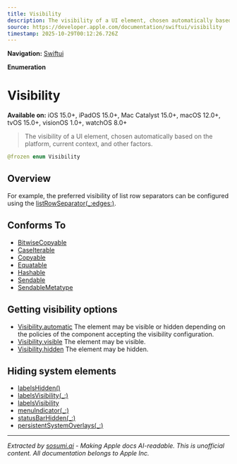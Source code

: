 ```yaml
---
title: Visibility
description: The visibility of a UI element, chosen automatically based on the platform, current context, and other factors.
source: https://developer.apple.com/documentation/swiftui/visibility
timestamp: 2025-10-29T00:12:26.726Z
---
```


**Navigation:** [Swiftui](/documentation/swiftui)

**Enumeration**

# Visibility

**Available on:** iOS 15.0+, iPadOS 15.0+, Mac Catalyst 15.0+, macOS 12.0+, tvOS 15.0+, visionOS 1.0+, watchOS 8.0+

> The visibility of a UI element, chosen automatically based on the platform, current context, and other factors.

```swift
@frozen enum Visibility
```

## Overview

For example, the preferred visibility of list row separators can be configured using the [listRowSeparator(_:edges:)](/documentation/swiftui/view/listrowseparator(_:edges:)).

## Conforms To

- [BitwiseCopyable](/documentation/Swift/BitwiseCopyable)
- [CaseIterable](/documentation/Swift/CaseIterable)
- [Copyable](/documentation/Swift/Copyable)
- [Equatable](/documentation/Swift/Equatable)
- [Hashable](/documentation/Swift/Hashable)
- [Sendable](/documentation/Swift/Sendable)
- [SendableMetatype](/documentation/Swift/SendableMetatype)

## Getting visibility options

- [Visibility.automatic](/documentation/swiftui/visibility/automatic) The element may be visible or hidden depending on the policies of the component accepting the visibility configuration.
- [Visibility.visible](/documentation/swiftui/visibility/visible) The element may be visible.
- [Visibility.hidden](/documentation/swiftui/visibility/hidden) The element may be hidden.

## Hiding system elements

- [labelsHidden()](/documentation/swiftui/view/labelshidden())
- [labelsVisibility(_:)](/documentation/swiftui/view/labelsvisibility(_:))
- [labelsVisibility](/documentation/swiftui/environmentvalues/labelsvisibility)
- [menuIndicator(_:)](/documentation/swiftui/view/menuindicator(_:))
- [statusBarHidden(_:)](/documentation/swiftui/view/statusbarhidden(_:))
- [persistentSystemOverlays(_:)](/documentation/swiftui/view/persistentsystemoverlays(_:))

---

*Extracted by [sosumi.ai](https://sosumi.ai) - Making Apple docs AI-readable.*
*This is unofficial content. All documentation belongs to Apple Inc.*
